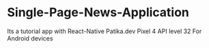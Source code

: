 # Single-Page-News-Application
Its a tutorial app with React-Native
Patika.dev 
Pixel 4 API level 32
For Android devices
